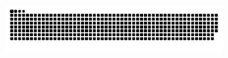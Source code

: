 ![snake gif](https://github.com/stackspace/stackspace/blob/output/github-contribution-grid-snake-dark.svg)
